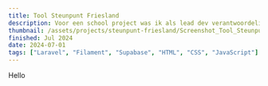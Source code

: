 ```yaml
---
title: Tool Steunpunt Friesland
description: Voor een school project was ik als lead dev verantwoordelijk voor het bouwen van deze web app. 
thumbnail: /assets/projects/steunpunt-friesland/Screenshot_Tool_SteunpuntFriesland.png
finished: Jul 2024
date: 2024-07-01
tags: ["Laravel", "Filament", "Supabase", "HTML", "CSS", "JavaScript"]
---
```

Hello